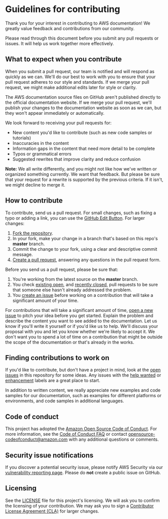 # Guidelines for contributing

Thank you for your interest in contributing to AWS documentation! We greatly value feedback and contributions from our community.

Please read through this document before you submit any pull requests or issues. It will help us work together more effectively.

## What to expect when you contribute

When you submit a pull request, our team is notified and will respond as quickly as we can. We'll do our best to work with you to ensure that your pull request adheres to our style and standards. If we merge your pull request, we might make additional edits later for style or clarity.

The AWS documentation source files on GitHub aren't published directly to the official documentation website. If we merge your pull request, we'll publish your changes to the documentation website as soon as we can, but they won't appear immediately or automatically.

We look forward to receiving your pull requests for:

* New content you'd like to contribute (such as new code samples or tutorials)
* Inaccuracies in the content
* Information gaps in the content that need more detail to be complete
* Typos or grammatical errors
* Suggested rewrites that improve clarity and reduce confusion

**Note:** We all write differently, and you might not like how we've written or organized something currently. We want that feedback. But please be sure that your request for a rewrite is supported by the previous criteria. If it isn't, we might decline to merge it.

## How to contribute

To contribute, send us a pull request. For small changes, such as fixing a typo or adding a link, you can use the [GitHub Edit Button](https://blog.github.com/2011-04-26-forking-with-the-edit-button/). For larger changes:

1. [Fork the repository](https://help.github.com/articles/fork-a-repo/).
2. In your fork, make your change in a branch that's based on this repo's **master** branch.
3. Commit the change to your fork, using a clear and descriptive commit message.
4. [Create a pull request](https://help.github.com/articles/creating-a-pull-request-from-a-fork/), answering any questions in the pull request form.

Before you send us a pull request, please be sure that:

1. You're working from the latest source on the **master** branch.
2. You check [existing open](https://github.com/aws/aws-kms-xksproxy-api-spec/pulls), and [recently closed](https://github.com/aws/aws-kms-xksproxy-api-spec/pulls?q=is%3Apr+is%3Aclosed), pull requests to be sure that someone else hasn't already addressed the problem.
3. You [create an issue](https://github.com/aws/aws-kms-xksproxy-api-spec/issues/new) before working on a contribution that will take a significant amount of your time.

For contributions that will take a significant amount of time, [open a new issue](https://github.com/aws/aws-kms-xksproxy-api-spec/issues/new) to pitch your idea before you get started. Explain the problem and describe the content you want to see added to the documentation. Let us know if you'll write it yourself or if you'd like us to help. We'll discuss your proposal with you and let you know whether we're likely to accept it. We don't want you to spend a lot of time on a contribution that might be outside the scope of the documentation or that's already in the works.

## Finding contributions to work on

If you'd like to contribute, but don't have a project in mind, look at the [open issues](https://github.com/aws/aws-kms-xksproxy-api-spec/issues) in this repository for some ideas. Any issues with the [help wanted](https://github.com/aws/aws-kms-xksproxy-api-spec/labels/help%20wanted) or [enhancement](https://github.com/aws/aws-kms-xksproxy-api-spec/labels/enhancement) labels are a great place to start.

In addition to written content, we really appreciate new examples and code samples for our documentation, such as examples for different platforms or environments, and code samples in additional languages.

## Code of conduct

This project has adopted the [Amazon Open Source Code of Conduct](https://aws.github.io/code-of-conduct). For more information, see the [Code of Conduct FAQ](https://aws.github.io/code-of-conduct-faq) or contact [opensource-codeofconduct@amazon.com](mailto:opensource-codeofconduct@amazon.com) with any additional questions or comments.

## Security issue notifications

If you discover a potential security issue, please notify AWS Security via our [vulnerability reporting page](http://aws.amazon.com/security/vulnerability-reporting/). Please do **not** create a public issue on GitHub.

## Licensing

See the [LICENSE](LICENSE) file for this project's licensing. We will ask you to confirm the licensing of your contribution. We may ask you to sign a [Contributor License Agreement (CLA)](http://en.wikipedia.org/wiki/Contributor_License_Agreement) for larger changes.
